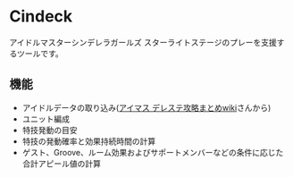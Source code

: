 # Cindeck
アイドルマスターシンデレラガールズ スターライトステージのプレーを支援するツールです。

## 機能
* アイドルデータの取り込み([アイマス デレステ攻略まとめwiki](http://imascg-slstage-wiki.gamerch.com/)さんから)
* ユニット編成
* 特技発動の目安
* 特技の発動確率と効果持続時間の計算
* ゲスト、Groove、ルーム効果およびサポートメンバーなどの条件に応じた合計アピール値の計算
